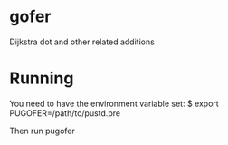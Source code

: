 gofer
=====
Dijkstra dot and other related additions

Running
=======
You need to have the environment variable set:
$ export PUGOFER=/path/to/pustd.pre

Then run pugofer